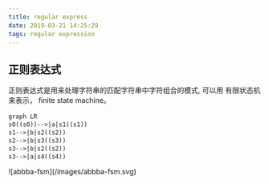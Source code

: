 ```yaml
---
title: regular express
date: 2019-03-21 14:25:29
tags: regular expression
---
```


## 正则表达式

正则表达式是用来处理字符串的匹配字符串中字符组合的模式,
可以用 有限状态机 来表示， finite state machine。

``` mermaidjs
graph LR
s0((s0))-->|a|s1((s1))
s1-->|b|s2((s2))
s2-->|b|s3((s3))
s3-->|b|s2((s2))
s3-->|a|s4((s4))
```
<div class="post-svg-container">
  ![abbba-fsm](/images/abbba-fsm.svg)
</div>